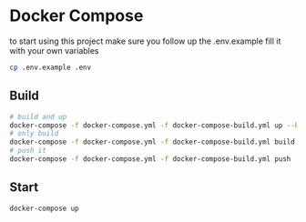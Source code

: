 
# Docker Compose
to start using this project make sure you follow up the .env.example fill it with your own variables

```bash
cp .env.example .env
```

## Build
```bash
# build and up
docker-compose -f docker-compose.yml -f docker-compose-build.yml up --build
# only build
docker-compose -f docker-compose.yml -f docker-compose-build.yml build
# push it
docker-compose -f docker-compose.yml -f docker-compose-build.yml push
```

## Start
```bash
docker-compose up
```
